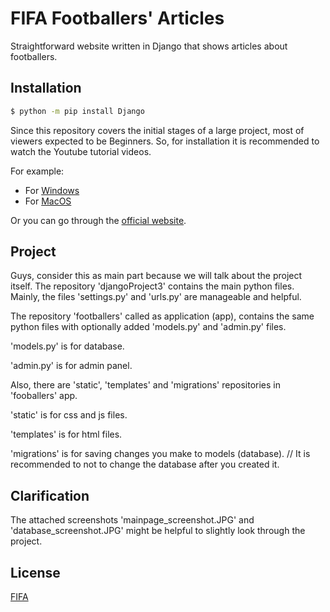 # FIFA Footballers' Articles
Straightforward website written in Django that shows articles about footballers.

## Installation
```bash
$ python -m pip install Django
```
Since this repository covers the initial stages of a large project, most of viewers expected to be Beginners. So, for installation it is recommended to watch the Youtube tutorial videos.

For example:
- For [Windows](https://youtu.be/IwTwoZgo8ZA)
- For [MacOS](https://youtu.be/96OaaMwL5Ps)

Or you can go through the [official website](https://docs.djangoproject.com/en/4.1/topics/install/).

## Project
Guys, consider this as main part because we will talk about the project itself.
The repository 'djangoProject3' contains the main python files. Mainly, the files 'settings.py' and 'urls.py' are manageable and helpful.

The repository 'footballers' called as application (app), contains the same python files with optionally added 'models.py' and 'admin.py' files. 

'models.py' is for database.

'admin.py' is for admin panel.

Also, there are 'static', 'templates' and 'migrations' repositories in 'fooballers' app.

'static' is for css and js files.

'templates' is for html files.

'migrations' is for saving changes you make to models (database). // It is recommended to not to change the database after you created it.


## Clarification
The attached screenshots 'mainpage_screenshot.JPG' and 'database_screenshot.JPG' might be helpful to slightly look through the project.

## License
[FIFA](https://www.fifa.com/)
